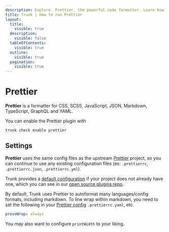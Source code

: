 ```yaml
---
description: Explore  Prettier, the powerful code formatter. Learn how to install, configure, and effectively use Prettier to enhance your coding workflow.
title: Trunk | How to run Prettier
layout:
  title:
    visible: true
  description:
    visible: false
  tableOfContents:
    visible: true
  outline:
    visible: true
  pagination:
    visible: true
---
```


# Prettier

**Prettier** is a formatter for CSS, SCSS, JavaScript, JSON, Markdown, TypeScript, GraphQL and YAML.

You can enable the Prettier plugin with

```shell
trunk check enable prettier
```

## Settings


**Prettier** uses the same config files as the
upstream [Prettier](https://prettier.io/) project, so you can continue to use any
existing configuration files (ex: `.prettierrc`, `.prettierrc.json`, `.prettierrc.yml`).
    

Trunk provides a [default configuration](https://github.com/trunk-io/plugins/tree/main/linters/prettier) if your project does not already have one,
which you can see in our [open source plugins repo](https://github.com/trunk-io/plugins/tree/main).



By default, Trunk uses Prettier to autoformat many languages/config formats, including markdown. To line wrap within markdown, you need to set the following in your [Prettier config](https://prettier.io/docs/en/configuration.html) `.prettierrc.yaml`, etc.

```yaml
proseWrap: always
```
You may also want to configure `printWidth` to your liking.



